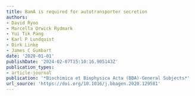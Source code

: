 ```yaml
---
title: BamA is required for autotransporter secretion
authors:
- David Ryoo
- Marcella Orwick Rydmark
- Yui Tik Pang
- Karl P Lundquist
- Dirk Linke
- James C Gumbart
date: '2020-01-01'
publishDate: '2024-02-07T15:10:16.905143Z'
publication_types:
- article-journal
publication: '*Biochimica et Biophysica Acta (BBA)-General Subjects*'
url_source: 'https://doi.org/10.1016/j.bbagen.2020.129581'
---
```

